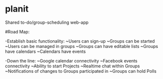 # planit

Shared to-do/group-scheduling web-app


#Road Map:

-Establish basic functionality:
	~Users can sign-up
	~Groups can be started
	~Users can be managed in groups
	~Groups can have editable lists
	~Groups have calendars
	~Calendars have events
	
-Down the line:
	~Google calendar connectivity
	~Facebook events connectivity
	~Ability to start Projects
	~Realtime chat within Groups
	~Notifications of changes to Groups participated in
	~Groups can hold Polls